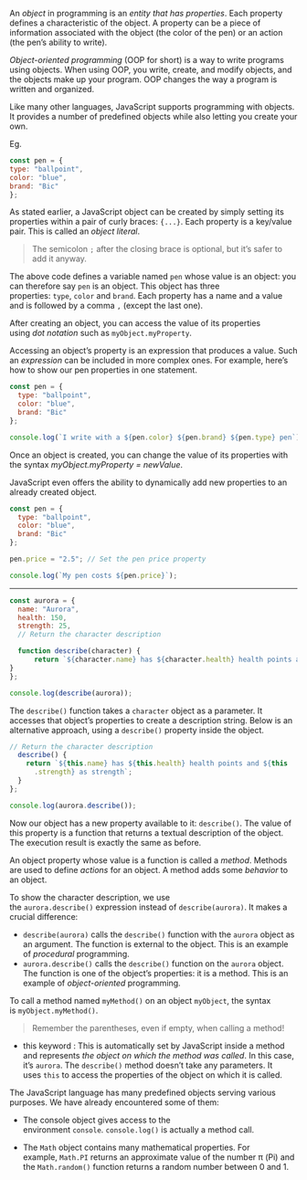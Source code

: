 An _object_ in programming is an _entity that has properties_. Each property defines a characteristic of the object. A property can be a piece of information associated with the object (the color of the pen) or an action (the pen’s ability to write).

_Object-oriented programming_ (OOP for short) is a way to write programs using objects. When using OOP, you write, create, and modify objects, and the objects make up your program.
OOP changes the way a program is written and organized.

Like many other languages, JavaScript supports programming with objects. It provides a number of predefined objects while also letting you create your own.

Eg. 
```javascript
const pen = { 
type: "ballpoint", 
color: "blue", 
brand: "Bic" 
};
```

As stated earlier, a JavaScript object can be created by simply setting its properties within a pair of curly braces: `{...}`. Each property is a key/value pair. This is called an _object literal_. 
> The semicolon `;` after the closing brace is optional, but it’s safer to add it anyway.

The above code defines a variable named `pen` whose value is an object: you can therefore say `pen` is an object. This object has three properties: `type`, `color` and `brand`. Each property has a name and a value and is followed by a comma `,` (except the last one).

After creating an object, you can access the value of its properties using _dot notation_ such as `myObject.myProperty`.

Accessing an object’s property is an expression that produces a value. Such an _expression_ can be included in more complex ones. For example, here’s how to show our pen properties in one statement.

```javascript
const pen = {
  type: "ballpoint",
  color: "blue",
  brand: "Bic"
};  

console.log(`I write with a ${pen.color} ${pen.brand} ${pen.type} pen`);
```

Once an object is created, you can change the value of its properties with the syntax _myObject.myProperty = newValue_.

JavaScript even offers the ability to dynamically add new properties to an already created object.

```javascript
const pen = {
  type: "ballpoint",
  color: "blue",
  brand: "Bic"
};  

pen.price = "2.5"; // Set the pen price property  

console.log(`My pen costs ${pen.price}`);
```

---

```javascript
const aurora = {
  name: "Aurora",
  health: 150,
  strength: 25,
  // Return the character description

  function describe(character) {
	  return `${character.name} has ${character.health} health points and     ${character.strength} as strength`;
}
}; 

console.log(describe(aurora));
```

The `describe()` function takes a `character` object as a parameter. It accesses that object’s properties to create a description string. Below is an alternative approach, using a `describe()` property inside the object.
```javascript
// Return the character description
  describe() {
    return `${this.name} has ${this.health} health points and ${this
      .strength} as strength`;
  }
};  

console.log(aurora.describe());
```

Now our object has a new property available to it: `describe()`. The value of this property is a function that returns a textual description of the object. The execution result is exactly the same as before.

An object property whose value is a function is called a _method_. Methods are used to define _actions_ for an object. A method adds some _behavior_ to an object.

To show the character description, we use the `aurora.describe()` expression instead of `describe(aurora)`. It makes a crucial difference:

- `describe(aurora)` calls the `describe()` function with the `aurora` object as an argument. The function is external to the object. This is an example of _procedural_ programming.
- `aurora.describe()` calls the `describe()` function on the `aurora` object. The function is one of the object’s properties: it is a method. This is an example of _object-oriented_ programming.

To call a method named `myMethod()` on an object `myObject`, the syntax is `myObject.myMethod()`.

> Remember the parentheses, even if empty, when calling a method!

- this keyword : This is automatically set by JavaScript inside a method and represents _the object on which the method was called_. In this case, it’s `aurora`.  The `describe()` method doesn’t take any parameters. It uses `this` to access the properties of the object on which it is called.


The JavaScript language has many predefined objects serving various purposes. We have already encountered some of them:

- The console object gives access to the environment `console`. `console.log()` is actually a method call.
    
- The `Math` object contains many mathematical properties. For example, `Math.PI` returns an approximate value of the number π (Pi) and the `Math.random()` function returns a random number between 0 and 1.